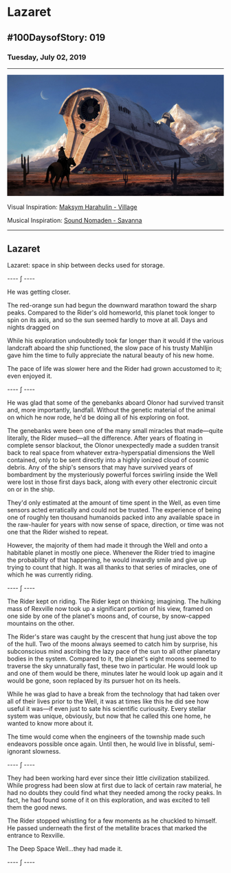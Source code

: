 # Lazaret

## #100DaysofStory: 019

### Tuesday, July 02, 2019

---

![Lazaret Visual Inspiration by Maksym Harahulin](lazaret.jpg)

Visual Inspiration: [Maksym Harahulin - Village](https://www.artstation.com/artwork/kQNPA)

Musical Inspiration: [Sound Nomaden - Savanna](https://open.spotify.com/track/1lg75QqjuIhvT3rqD4Ml2r)

---

## Lazaret

Lazaret: space in ship between decks used for storage.

---- ∫ ----

He was getting closer.

The red-orange sun had begun the downward marathon toward the sharp peaks. Compared to the Rider's old homeworld, this planet took longer to spin on its axis, and so the sun seemed hardly to move at all. Days and nights dragged on

While his exploration undoubtedly took far longer than it would if the various landcraft aboard the ship functioned, the slow pace of his trusty Mahlljin gave him the time to fully appreciate the natural beauty of his new home.

The pace of life was slower here and the Rider had grown accustomed to it; even enjoyed it. 

---- ∫ ----

He was glad that some of the genebanks aboard Olonor had survived transit and, more importantly, landfall. Without the genetic material of the animal on which he now rode, he'd be doing all of his exploring on foot.

The genebanks were been one of the many small miracles that made—quite literally, the Rider mused—all the difference. After years of floating in complete sensor blackout, the Olonor unexpectedly made a sudden transit back to real space from whatever extra-hyperspatial dimensions the Well contained, only to be sent directly into a highly ionized cloud of cosmic debris. Any of the ship's sensors that may have survived years of bombardment by the mysteriously powerful forces swirling inside the Well were lost in those first days back, along with every other electronic circuit on or in the ship.

They'd only estimated at the amount of time spent in the Well, as even time sensors acted erratically and could not be trusted. The experience of being one of roughly ten thousand humanoids packed into any available space in the raw-hauler for years with now sense of space, direction, or time was not one that the Rider wished to repeat.

However, the majority of them had made it through the Well and onto a habitable planet in mostly one piece. Whenever the Rider tried to imagine the probability of that happening, he would inwardly smile and give up trying to count that high. It was all thanks to that series of miracles, one of which he was currently riding.

---- ∫ ----

The Rider kept on riding. The Rider kept on thinking; imagining. The hulking mass of Rexville now took up a significant portion of his view, framed on one side by one of the planet's moons and, of course, by snow-capped mountains on the other.

The Rider's stare was caught by the crescent that hung just above the top of the hull. Two of the moons always seemed to catch him by surprise, his subconscious mind ascribing the lazy pace of the sun to all other planetary bodies in the system. Compared to it, the planet's eight moons seemed to traverse the sky unnaturally fast, these two in particular. He would look up and one of them would be there, minutes later he would look up again and it would be gone, soon replaced by its pursuer hot on its heels.

While he was glad to have a break from the technology that had taken over all of their lives prior to the Well, it was at times like this he did see how useful it was—if even just to sate his scientific curiousity. Every stellar system was unique, obviously, but now that he called this one home, he wanted to know more about it.

The time would come when the engineers of the township made such endeavors possible once again. Until then, he would live in blissful, semi-ignorant slowness.

---- ∫ ----

They had been working hard ever since their little civilization stabilized. While progress had been slow at first due to lack of certain raw material, he had no doubts they could find what they needed among the rocky peaks. In fact, he had found some of it on this exploration, and was excited to tell them the good news.

The Rider stopped whistling for a few moments as he chuckled to himself. He passed underneath the first of the metallite braces that marked the entrance to Rexville.

The Deep Space Well...they had made it.

---- ∫ ----
